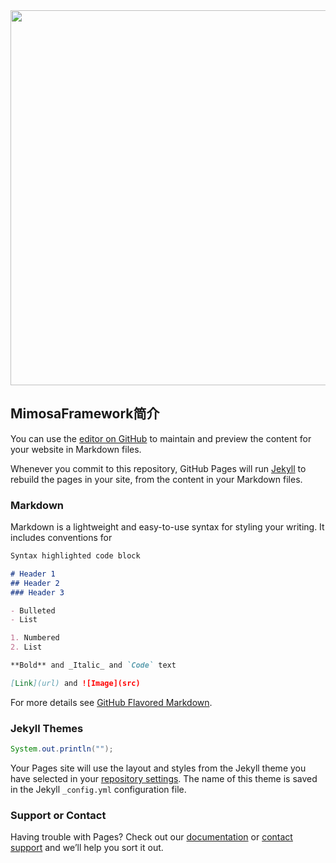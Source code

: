 <img src="https://repository-images.githubusercontent.com/207211209/39fc7180-d94f-11e9-8866-d05f91f10f31" width="600" align=left/>

## MimosaFramework简介

You can use the [editor on GitHub](https://github.com/yangankang/a/edit/master/index.md) to maintain and preview the content for your website in Markdown files.

Whenever you commit to this repository, GitHub Pages will run [Jekyll](https://jekyllrb.com/) to rebuild the pages in your site, from the content in your Markdown files.

### Markdown

Markdown is a lightweight and easy-to-use syntax for styling your writing. It includes conventions for

```markdown
Syntax highlighted code block

# Header 1
## Header 2
### Header 3

- Bulleted
- List

1. Numbered
2. List

**Bold** and _Italic_ and `Code` text

[Link](url) and ![Image](src)
```

For more details see [GitHub Flavored Markdown](https://guides.github.com/features/mastering-markdown/).

### Jekyll Themes

```java
System.out.println("");
```

Your Pages site will use the layout and styles from the Jekyll theme you have selected in your [repository settings](https://github.com/yangankang/a/settings). The name of this theme is saved in the Jekyll `_config.yml` configuration file.

### Support or Contact

Having trouble with Pages? Check out our [documentation](https://help.github.com/categories/github-pages-basics/) or [contact support](https://github.com/contact) and we’ll help you sort it out.
